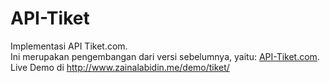 # API-Tiket
Implementasi API Tiket.com.<br>
Ini merupakan pengembangan dari versi sebelumnya, yaitu: <a href="https://github.com/okakzai/API-Tiket.com">API-Tiket.com</a>.<br>
Live Demo di http://www.zainalabidin.me/demo/tiket/

